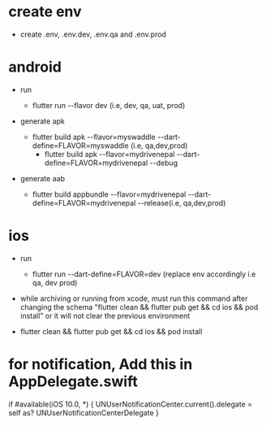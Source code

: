 # create env
  - create .env, .env.dev, .env.qa and .env.prod

# android
  - run 
    - flutter run --flavor dev (i.e, dev, qa, uat, prod)

  - generate apk
    - flutter build apk --flavor=myswaddle --dart-define=FLAVOR=myswaddle (i.e, qa,dev,prod)
      - flutter build apk --flavor=mydrivenepal --dart-define=FLAVOR=mydrivenepal --debug
  - generate aab
    - flutter build appbundle --flavor=mydrivenepal --dart-define=FLAVOR=mydrivenepal --release(i.e, qa,dev,prod)

# ios
  - run
    - flutter run --dart-define=FLAVOR=dev (replace env accordingly i.e qa, dev prod)
    
  - while archiving or running from xcode, must run this command after changing the schema "flutter clean && flutter pub get && cd ios && pod install" or it will not clear the previous environment

  - flutter clean && flutter pub get && cd ios && pod install

# for notification, Add this in AppDelegate.swift
if #available(iOS 10.0, *) {
  UNUserNotificationCenter.current().delegate = self as? UNUserNotificationCenterDelegate
}